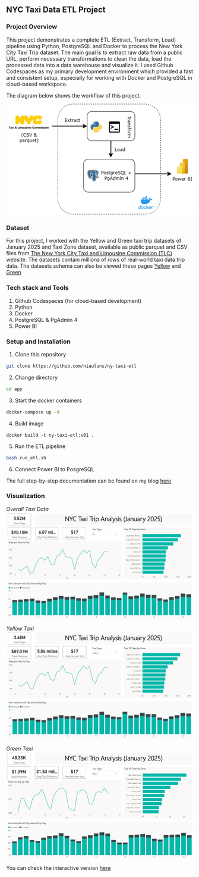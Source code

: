 ## NYC Taxi Data ETL Project

### Project Overview
This project demonstrates a complete ETL (Extract, Transform, Load) pipeline using Python, PostgreSQL and Docker to process the New York City Taxi Trip dataset. The main goal is to extract raw data from a public URL, perform necessary transformations to clean the data, load the processed data into a data warehouse and visualize it. I used Github Codespaces as my primary development environment which provided a fast and consistent setup, especially for working with Docker and PostgreSQL in cloud-based workspace.

The diagram below shows the workflow of this project.

![Workflow](/assets/nyc_taxi_trip.png)

### Dataset
For this project, I worked with the Yellow and Green taxi trip datasets of January 2025 and Taxi Zone dataset, available as public parquet and CSV files from [The New York City Taxi and Limousine Commission (TLC)](https://www.nyc.gov/site/tlc/about/tlc-trip-record-data.page) website. The datasets contain millions of rows of real-world taxi data trip data. The datasets schema can also be viewed these pages [Yellow](https://www.nyc.gov/assets/tlc/downloads/pdf/data_dictionary_trip_records_yellow.pdf) and [Green](https://www.nyc.gov/assets/tlc/downloads/pdf/data_dictionary_trip_records_green.pdf)

### Tech stack and Tools
1. Github Codespaces (for cloud-based development)
2. Python
3. Docker
4. PostgreSQL & PgAdmin 4
5. Power BI

### Setup and Installation
1. Clone this repository
```bash
git clone https://github.com/niaulans/ny-taxi-etl
```

2. Change directory
```bash
cd app
```

3. Start the docker containers
```bash
docker-compose up -d
```

4. Build image
```
docker build -t ny-taxi-etl:v01 .
```

5. Run the ETL pipeline
```bash
bash run_etl.sh
```

6. Connect Power BI to PosgreSQL

The full step-by-step documentation can be found on my blog [here](https://niaulans.tech/posts/ETL-Pipeline-Project-NYC-Taxi-Data/)

### Visualization
_Overall Taxi Data_
![Overall data](/assets/all.jpg)

_Yellow Taxi_
![Yellow Taxi](/assets/yellow.jpg)

_Green Taxi_
![Green Taxi](/assets/green.jpg)


You can check the interactive version [here](https://app.powerbi.com/reportEmbed?reportId=f5c26d72-c8ec-4b39-aa5b-52bcb624d25b&autoAuth=true&ctid=1241de96-4dbf-4231-aa90-4d48af86085c)
